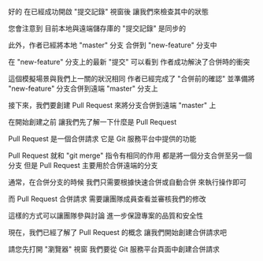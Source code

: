 好的
在已經成功開啟 "提交記錄" 視窗後
讓我們來檢查其中的狀態

您會注意到
目前本地與遠端儲存庫的 "提交記錄" 是同步的

此外，作者已經將本地 "master" 分支
合併到 "new-feature" 分支中

在 "new-feature" 分支上的最新 "提交" 可以看到
作者成功解決了合併時的衝突

這個模擬場景與我們上一關的狀況相同
作者已經完成了 "合併前的確認"
並準備將 "new-feature" 分支合併到遠端 "master" 分支上

接下來，我們要創建 Pull Request
來將分支合併到遠端 "master" 上

在開始創建之前
讓我們先了解一下什麼是 Pull Request

Pull Request 是一個合併請求
它是 Git 服務平台中提供的功能

Pull Request 就和 "git merge" 指令有相同的作用
都是將一個分支合併至另一個分支
但是 Pull Request 主要用於合併遠端的分支

通常，在合併分支的時候
我們只需要根據快速合併或自動合併
來執行操作即可

而 Pull Request 合併請求
需要讓團隊成員查看並審核我們的修改

這樣的方式可以讓團隊參與討論
進一步保證專案的品質和安全性

現在，我們已經了解了 Pull Request 的概念
讓我們開始創建合併請求吧

請您先打開 "瀏覽器" 視窗
我們要從 Git 服務平台頁面中創建合併請求
